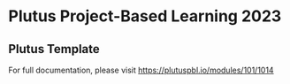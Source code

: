 # Plutus Project-Based Learning 2023
## Plutus Template

For full documentation, please visit https://plutuspbl.io/modules/101/1014